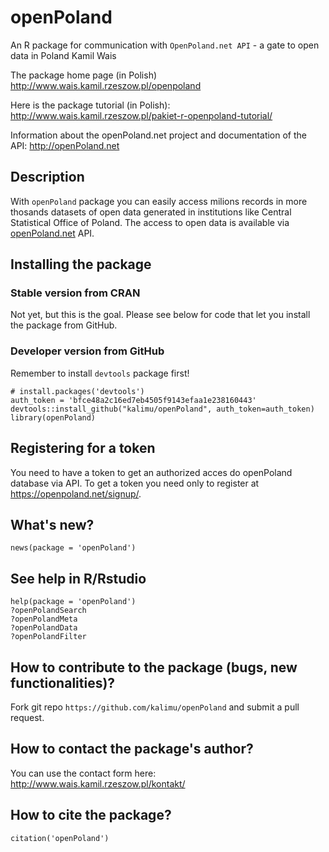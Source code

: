 openPoland
==========

An R package for communication with `OpenPoland.net API` - a gate to
open data in Poland Kamil Wais

The package home page (in Polish)
[<http://www.wais.kamil.rzeszow.pl/openpoland>](http://www.wais.kamil.rzeszow.pl/openpoland)

Here is the package tutorial (in Polish):  
[<http://www.wais.kamil.rzeszow.pl/pakiet-r-openpoland-tutorial/>](http://www.wais.kamil.rzeszow.pl/pakiet-r-openpoland-tutorial/)

Information about the openPoland.net project and documentation of the
API: [<http://openPoland.net>](http://openPoland.net)

Description
-----------

With `openPoland` package you can easily access milions records in more
thosands datasets of open data generated in institutions like Central
Statistical Office of Poland. The access to open data is available via
[openPoland.net](http://openPoland.net) API.

Installing the package
----------------------

### Stable version from CRAN

Not yet, but this is the goal. Please see below for code that let you
install the package from GitHub.

### Developer version from GitHub

Remember to install `devtools` package first!

    # install.packages('devtools')
    auth_token = 'bfce48a2c16ed7eb4505f9143efaa1e238160443'
    devtools::install_github("kalimu/openPoland", auth_token=auth_token)
    library(openPoland)

Registering for a token
-----------------------

You need to have a token to get an authorized acces do openPoland
database via API. To get a token you need only to register at
[<https://openpoland.net/signup/>](https://openpoland.net/signup/).

What's new?
-----------

    news(package = 'openPoland')

See help in R/Rstudio
---------------------

    help(package = 'openPoland')
    ?openPolandSearch
    ?openPolandMeta
    ?openPolandData
    ?openPolandFilter

How to contribute to the package (bugs, new functionalities)?
-------------------------------------------------------------

Fork git repo `https://github.com/kalimu/openPoland` and submit a pull
request.

How to contact the package's author?
------------------------------------

You can use the contact form here:
<http://www.wais.kamil.rzeszow.pl/kontakt/>

How to cite the package?
------------------------

    citation('openPoland')
